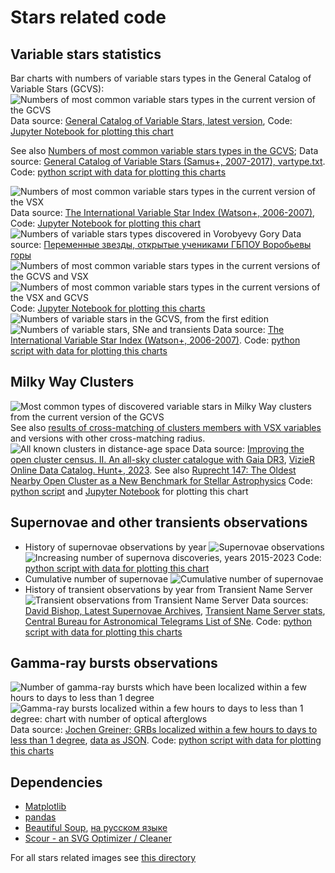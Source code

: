 # Stars related code

## Variable stars statistics

Bar charts with numbers of variable stars types in the General Catalog of Variable Stars (GCVS):
![Numbers of most common variable stars types in the current version of the GCVS](../../../plots/stars/gcvs_types_distribution-combined-sorted-latest+.png "Numbers of most common variable stars types in the current version of the GCVS with stars belongs to several types of variability")
Data source: [General Catalog of Variable Stars, latest version](http://www.sai.msu.su/gcvs/gcvs/gcvs5/gcvs5.txt),
Code: [Jupyter Notebook for plotting this chart](./plot_gcvs_types_chart_latest.ipynb)

See also [Numbers of most common variable stars types in the GCVS](../../../plots/stars/gcvs_types_distribution-combined-sorted.svg);
Data source: [General Catalog of Variable Stars (Samus+, 2007-2017), vartype.txt](https://cdsarc.cds.unistra.fr/ftp/B/gcvs/vartype.txt).
Code: [python script with data for plotting this charts](./plot_gcvs_types_chart.py)

![Numbers of most common variable stars types in the current version of the VSX](../../../plots/stars/vsx_types_distribution-combined-sorted-latest+.png "Numbers of most common variable stars types in the current version of the VSX with stars belongs to several types of variability")
Data source: [The International Variable Star Index (Watson+, 2006-2007)](https://cdsarc.cds.unistra.fr/viz-bin/cat/B/vsx),
Code: [Jupyter Notebook for plotting this chart](./plot_vsx_types_chart_latest.ipynb)
![Numbers of variable stars types discovered in Vorobyevy Gory](../../../plots/stars/vg_types_distribution-sorted-latest+.png "Numbers of variable stars types discovered in Vorobyevy Gory")
Data source: [Переменные звезды, открытые учениками ГБПОУ Воробьевы горы](https://caiko.mdp-project.ru/variability/)
![Numbers of most common variable stars types in the current versions of the GCVS and VSX](../../../plots/stars/var_types_distribution-gcvs-sorted.png "Numbers of most common variable stars types in the current versions of the GCVS and VSX")
![Numbers of most common variable stars types in the current versions of the VSX and GCVS](../../../plots/stars/var_types_distribution-vsx-sorted.png "Numbers of most common variable stars types in the current versions of the VSX and GCVS")
Code: [Jupyter Notebook for plotting this charts](./plot_variable_stars_types_grouped_chart.ipynb)
![Numbers of variable stars in the GCVS, from the first edition](../../../plots/stars/gcvs-variable-stars-count.svg "Numbers of variable stars in the GCVS, from the first edition")
![Numbers of variable stars, SNe and transients](../../../plots/stars/variable-stars-count-graph.svg "Numbers of variable stars (VSX and GCVS), SNe and transients")
Data source: [The International Variable Star Index (Watson+, 2006-2007)](https://cdsarc.u-strasbg.fr/ftp/B/vsx/ReadMe).
Code: [python script with data for plotting this charts](./plot_variable_stars_counts.py)

## Milky Way Clusters

![Most common types of discovered variable stars in Milky Way clusters from the current version of the GCVS](../../../plots/stars/gcvs_types_distribution-xmatch-hunt2023-2s-combined-sorted-latest.png "Most common types of discovered variable stars in Milky Way clusters from the current version of the GCVS, cross-match with clusters members (Hunt+, 2023). Radius 2s")
See also [results of cross-matching of clusters members with VSX variables](../../../plots/stars/vsx_types_distribution-xmatch-hunt2023-2s-combined-sorted-latest.png) and versions with other cross-matching radius.
![All known clusters in distance-age space](../../../plots/stars/clusters-dist-age-omg-annotated.png "All known open, globular clusters and moving groups in distance-age space with marked Pleiades, Hyades, Praesepe and Ruprecht 147")
Data source: [Improving the open cluster census. II. An all-sky cluster catalogue with Gaia DR3](https://ui.adsabs.harvard.edu/abs/2023A%26A...673A.114H/abstract),
[VizieR Online Data Catalog. Hunt+, 2023](https://cdsarc.cds.unistra.fr/viz-bin/cat/J/A+A/673/A114).
See also [Ruprecht 147: The Oldest Nearby Open Cluster as a New Benchmark for Stellar Astrophysics](https://ui.adsabs.harvard.edu/abs/2013AJ....145..134C/abstract)
Code: [python script](./plot_clusters_dist_age_distribution.py) and
[Jupyter Notebook](./plot_clusters_dist_age_distribution.ipynb) for plotting this chart

## Supernovae and other transients observations

* History of supernovae observations by year
![Supernovae observations](../../../plots/stars/sne_stats_bar_chart.svg "Supernovae observations. Data from the Latest Supernovae Archives")
![Increasing number of supernova discoveries, years 2015-2023](../../../plots/stars/sne_discoveries_numbers-2015-2023.png "Increasing number of supernova discoveries, years 2015-2023. Data from the Latest Supernovae Archives")
Code: [python script with data for plotting this chart](./plot_sne_discoveries_numbers.py)
* Cumulative number of supernovae
![Cumulative number of supernovae](../../../plots/stars/sne_transients_total_number_log_plot.svg "Cumulative number of supernovae")
* History of transient observations by year from Transient Name Server
![Transient observations from Transient Name Server](../../../plots/stars/transient_stats_bar_chart.svg "Transient observations from Transient Name Server")
Data sources: [David Bishop, Latest Supernovae Archives](https://www.rochesterastronomy.org/snimages/archives.html),
[Transient Name Server stats](https://www.wis-tns.org/stats-maps),
[Central Bureau for Astronomical Telegrams List of SNe](http://www.cbat.eps.harvard.edu/lists/Supernovae.html).
Code: [python script with data for plotting this charts](./plot_sne_transients_stats.py)

## Gamma-ray bursts observations

![Number of gamma-ray bursts which have been localized within a few hours to days to less than 1 degree](../../../plots/stars/grbs_total_number_plot.png "Number of gamma-ray bursts which have been localized within a few hours to days to less than 1 degree")
![Gamma-ray bursts localized within a few hours to days to less than 1 degree: chart with number of optical afterglows](../../../plots/stars/grbs_stats_bar_chart.svg "Gamma-ray bursts localized within a few hours to days to less than 1 degree: chart with number of optical afterglows")
Data source: [Jochen Greiner; GRBs localized within a few hours to days to less than 1 degree](https://www.mpe.mpg.de/~jcg/grbgen.html), [data as JSON](../../../data/stars/grbs-localized-stats.json).
Code: [python script with data for plotting this charts](./plot_localized_grbs_stats.py)

## Dependencies

* [Matplotlib](https://matplotlib.org/)
* [pandas](https://pandas.pydata.org/)
* [Beautiful Soup](https://www.crummy.com/software/BeautifulSoup/bs4/doc/), [на русском языке](https://www.crummy.com/software/BeautifulSoup/bs4/doc.ru/)
* [Scour - an SVG Optimizer / Cleaner](https://github.com/scour-project/scour)

For all stars related images see [this directory](../../../plots/stars/)
